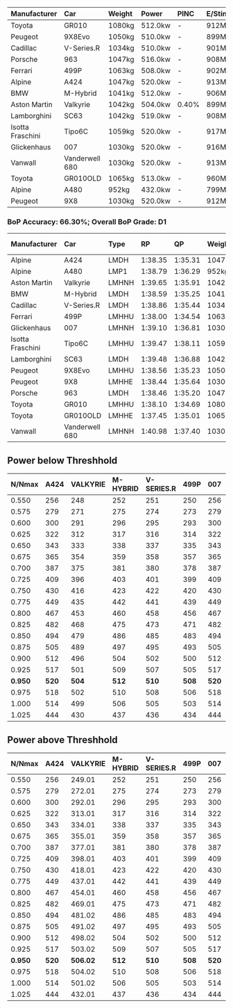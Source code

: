 | Manufacturer     | Car            | Weight | Power   | PINC    | E/Stint | FDS     |
|:-|:-|:-|:-|:-|:-|:-|
| Toyota           | GR010          | 1080kg | 512.0kw |    -    | 912MJ   | 190kph  |
| Peugeot          | 9X8Evo         | 1050kg | 510.0kw |    -    | 899MJ   | 190kph  |
| Cadillac         | V-Series.R     | 1034kg | 510.0kw |    -    | 901MJ   |    -    |
| Porsche          | 963            | 1047kg | 516.0kw |    -    | 908MJ   |    -    |
| Ferrari          | 499P           | 1063kg | 508.0kw |    -    | 902MJ   | 190kph  |
| Alpine           | A424           | 1047kg | 520.0kw |    -    | 913MJ   |    -    |
| BMW              | M-Hybrid       | 1041kg | 512.0kw |    -    | 906MJ   |    -    |
| Aston Martin     | Valkyrie       | 1042kg | 504.0kw | 0.40%   | 899MJ   |    -    |
| Lamborghini      | SC63           | 1042kg | 519.0kw |    -    | 908MJ   |    -    |
| Isotta Fraschini | Tipo6C         | 1059kg | 520.0kw |    -    | 917MJ   | 190kph  |
| Glickenhaus      | 007            | 1030kg | 520.0kw |    -    | 916MJ   |    -    |
| Vanwall          | Vanderwell 680 | 1030kg | 520.0kw |    -    | 913MJ   |    -    |
| Toyota           | GR010OLD       | 1065kg | 513.0kw |    -    | 960MJ   | 150kph  |
| Alpine           | A480           | 952kg  | 432.0kw |    -    | 799MJ   |    -    |
| Peugeot          | 9X8            | 1030kg | 520.0kw |    -    | 912MJ   | 150kph  |

### BoP Accuracy: 66.30%; Overall BoP Grade: D1
| Manufacturer     | Car            | Type  | RP      | QP      | Weight | Power¹  | Threshhold | PINC    | Power²   | E/Stint | AVG Vmax  | FDS     | RDLC | L/Stint | BOP-Grade | Model Accuracy | Model Points | Match%  | SimDiff |
|:-|:-|:-|:-|:-|:-|:-|:-|:-|:-|:-|:-|:-|:-|:-|:-|:-|:-|:-|:-|
| Alpine           | A424           | LMDH  | 1:38.35 | 1:35.31 | 1047kg | 520.0kw | 210.0kph   |    -    | 520.00kw |  913MJ  | 299.27kph |    -    | 1.03 | 29      | -C1       | 99.31%         | 2573         | 75.85%  | #       |
| Alpine           | A480           | LMP1  | 1:38.79 | 1:36.29 |  952kg | 432.0kw | 210.0kph   |    -    | 432.00kw |  799MJ  | 296.97kph |    -    | 0.98 | 27      | ~A1       | 94.60%         | 1683         | 100.00% | +0.33   |
| Aston Martin     | Valkyrie       | LMHNH | 1:39.65 | 1:35.91 | 1042kg | 504.0kw | 250.0kph   | 0.40%   | 506.00kw |  899MJ  | 297.31kph |    -    | 1.03 | 29      | +Ω1       | 100.00%        | 630          | 44.16%  | #       |
| BMW              | M-Hybrid       | LMDH  | 1:38.59 | 1:35.25 | 1041kg | 512.0kw | 210.0kph   |    -    | 512.00kw |  906MJ  | 300.07kph |    -    | 1.03 | 29      | -B1       | 99.41%         | 2544         | 88.71%  | #       |
| Cadillac         | V-Series.R     | LMDH  | 1:38.86 | 1:35.44 | 1034kg | 510.0kw | 210.0kph   |    -    | 510.00kw |  901MJ  | 301.54kph |    -    | 1.03 | 29      | ~A1       | 99.30%         | 4946         | 95.83%  | #       |
| Ferrari          | 499P           | LMHHU | 1:38.00 | 1:34.54 | 1063kg | 508.0kw | 210.0kph   |    -    | 508.00kw |  902MJ  | 299.46kph | 190kph  | 1.04 | 29      | -E1       | 100.00%        | 8223         | 55.61%  | #       |
| Glickenhaus      | 007            | LMHNH | 1:39.10 | 1:36.81 | 1030kg | 520.0kw | 210.0kph   |    -    | 520.00kw |  916MJ  | 306.09kph |    -    | 0.97 | 29      | +B1       | 93.86%         | 2169         | 87.20%  | +0.16   |
| Isotta Fraschini | Tipo6C         | LMHHU | 1:39.47 | 1:38.11 | 1059kg | 520.0kw | 210.0kph   |    -    | 520.00kw |  917MJ  | 301.12kph | 190kph  | 1.06 | 29      | +Ω1       | 97.73%         | 129          | 45.24%  | #       |
| Lamborghini      | SC63           | LMDH  | 1:39.48 | 1:36.88 | 1042kg | 519.0kw | 210.0kph   |    -    | 519.00kw |  908MJ  | 297.83kph |    -    | 1.06 | 29      | +D1       | 98.78%         | 813          | 68.31%  | #       |
| Peugeot          | 9X8Evo         | LMHHU | 1:38.56 | 1:35.23 | 1050kg | 510.0kw | 210.0kph   |    -    | 510.00kw |  899MJ  | 306.94kph | 190kph  | 1.01 | 29      | -B1       | 96.77%         | 2307         | 88.14%  | #       |
| Peugeot          | 9X8            | LMHHE | 1:38.44 | 1:35.64 | 1030kg | 520.0kw | 210.0kph   |    -    | 520.00kw |  912MJ  | 298.75kph | 150kph  | 1.05 | 29      | -B2       | 97.99%         | 5010         | 81.12%  | +0.40   |
| Porsche          | 963            | LMDH  | 1:38.46 | 1:35.20 | 1047kg | 516.0kw | 210.0kph   |    -    | 516.00kw |  908MJ  | 299.82kph |    -    | 1.02 | 29      | -B2       | 99.86%         | 11699        | 80.44%  | #       |
| Toyota           | GR010          | LMHHU | 1:38.10 | 1:34.69 | 1080kg | 512.0kw | 210.0kph   |    -    | 512.00kw |  912MJ  | 297.60kph | 190kph  | 1.03 | 29      | -D2       | 99.63%         | 6190         | 62.04%  | #       |
| Toyota           | GR010OLD       | LMHHE | 1:37.45 | 1:35.01 | 1065kg | 513.0kw | 210.0kph   |    -    | 513.00kw |  960MJ  | 303.30kph | 150kph  | 1.04 | 29      | -Ω1       | 93.47%         | 1031         | 27.88%  | +0.50   |
| Vanwall          | Vanderwell 680 | LMHNH | 1:40.98 | 1:37.40 | 1030kg | 520.0kw | 210.0kph   |    -    | 520.00kw |  913MJ  | 299.10kph |    -    | 1.02 | 29      | +Ω2       | 94.33%         | 632          | -5.98%  | -0.04   |

## Power below Threshhold
| N/Nmax    | A424    | VALKYRIE | M-HYBRID | V-SERIES.R | 499P    | 007     | TIPO6C  | SC63    | 9X8EVO  | 9X8     | 963     | GR010   | GR010OLD | VANDERWELL 680 | ​     | RPM      | A480       |
|:-|:-|:-|:-|:-|:-|:-|:-|:-|:-|:-|:-|:-|:-|:-|:-|:-|:-|
|  0.550    |  256    |  248     |  252     |  251       |  250    |  256    |  256    |  256    |  251    |  256    |  254    |  252    |  253     |  256           |  ​    |   --     |   -        |
|  0.575    |  279    |  271     |  275     |  274       |  273    |  279    |  279    |  279    |  274    |  279    |  277    |  275    |  276     |  279           |  ​    |   --     |   -        |
|  0.600    |  300    |  291     |  296     |  295       |  293    |  300    |  300    |  299    |  295    |  300    |  298    |  296    |  296     |  300           |  ​    |   --     |   -        |
|  0.625    |  322    |  312     |  317     |  316       |  314    |  322    |  322    |  321    |  316    |  322    |  319    |  317    |  317     |  322           |  ​    |   --     |   -        |
|  0.650    |  343    |  333     |  338     |  337       |  335    |  343    |  343    |  342    |  337    |  343    |  340    |  338    |  338     |  343           |  ​    |   --     |   -        |
|  0.675    |  365    |  354     |  359     |  358       |  357    |  365    |  365    |  364    |  358    |  365    |  362    |  359    |  360     |  365           |  ​    |   --     |   -        |
|  0.700    |  387    |  375     |  381     |  380       |  378    |  387    |  387    |  386    |  380    |  387    |  384    |  381    |  382     |  387           |  ​    |   --     |   -        |
|  0.725    |  409    |  396     |  403     |  401       |  399    |  409    |  409    |  408    |  401    |  409    |  406    |  403    |  403     |  409           |  ​    |   --     |   -        |
|  0.750    |  430    |  416     |  423     |  422       |  420    |  430    |  430    |  429    |  422    |  430    |  427    |  423    |  424     |  430           |  ​    |   --     |   -        |
|  0.775    |  449    |  435     |  442     |  441       |  439    |  449    |  449    |  448    |  441    |  449    |  446    |  442    |  443     |  449           |  ​    |  5000    |  -3386005  |
|  0.800    |  467    |  453     |  460     |  458       |  456    |  467    |  467    |  466    |  458    |  467    |  463    |  460    |  461     |  467           |  ​    |  5500    |  -3687783  |
|  0.825    |  482    |  468     |  475     |  473       |  471    |  482    |  482    |  481    |  473    |  482    |  478    |  475    |  476     |  482           |  ​    |  5999    |  -4004324  |
|  0.850    |  494    |  479     |  486     |  485       |  483    |  494    |  494    |  493    |  485    |  494    |  490    |  486    |  487     |  494           |  ​    |  6499    |  -4335628  |
|  0.875    |  505    |  489     |  497     |  495       |  493    |  505    |  505    |  504    |  495    |  505    |  501    |  497    |  498     |  505           |  ​    |  7000    |  -4681695  |
|  0.900    |  512    |  496     |  504     |  502       |  500    |  512    |  512    |  511    |  502    |  512    |  508    |  504    |  505     |  512           |  ​    |  7500    |  -5042525  |
|  0.925    |  517    |  501     |  509     |  507       |  505    |  517    |  517    |  516    |  507    |  517    |  513    |  509    |  510     |  517           |  ​    |  8000    |  429       |
| **0.950** | **520** | **504**  | **512**  | **510**    | **508** | **520** | **520** | **519** | **510** | **520** | **516** | **512** | **513**  | **520**        | **​** | **8499** | **432**    |
|  0.975    |  518    |  502     |  510     |  508       |  506    |  518    |  518    |  517    |  508    |  518    |  514    |  510    |  511     |  518           |  ​    |  9000    |  216       |
|  1.000    |  514    |  499     |  506     |  505       |  503    |  514    |  514    |  513    |  505    |  514    |  510    |  506    |  507     |  514           |  ​    |   --     |   -        |
|  1.025    |  444    |  430     |  437     |  436       |  434    |  444    |  444    |  443    |  436    |  444    |  441    |  437    |  438     |  444           |  ​    |   --     |   -        |

## Power above Threshhold
| N/Nmax    | A424    | VALKYRIE   | M-HYBRID | V-SERIES.R | 499P    | 007     | TIPO6C  | SC63    | 9X8EVO  | 9X8     | 963     | GR010   | GR010OLD | VANDERWELL 680 | ​     | RPM      | A480       |
|:-|:-|:-|:-|:-|:-|:-|:-|:-|:-|:-|:-|:-|:-|:-|:-|:-|:-|
|  0.550    |  256    |  249.01    |  252     |  251       |  250    |  256    |  256    |  256    |  251    |  256    |  254    |  252    |  253     |  256           |  ​    |   --     |   -        |
|  0.575    |  279    |  272.01    |  275     |  274       |  273    |  279    |  279    |  279    |  274    |  279    |  277    |  275    |  276     |  279           |  ​    |   --     |   -        |
|  0.600    |  300    |  292.01    |  296     |  295       |  293    |  300    |  300    |  299    |  295    |  300    |  298    |  296    |  296     |  300           |  ​    |   --     |   -        |
|  0.625    |  322    |  313.01    |  317     |  316       |  314    |  322    |  322    |  321    |  316    |  322    |  319    |  317    |  317     |  322           |  ​    |   --     |   -        |
|  0.650    |  343    |  334.01    |  338     |  337       |  335    |  343    |  343    |  342    |  337    |  343    |  340    |  338    |  338     |  343           |  ​    |   --     |   -        |
|  0.675    |  365    |  355.01    |  359     |  358       |  357    |  365    |  365    |  364    |  358    |  365    |  362    |  359    |  360     |  365           |  ​    |   --     |   -        |
|  0.700    |  387    |  377.01    |  381     |  380       |  378    |  387    |  387    |  386    |  380    |  387    |  384    |  381    |  382     |  387           |  ​    |   --     |   -        |
|  0.725    |  409    |  398.01    |  403     |  401       |  399    |  409    |  409    |  408    |  401    |  409    |  406    |  403    |  403     |  409           |  ​    |   --     |   -        |
|  0.750    |  430    |  418.01    |  423     |  422       |  420    |  430    |  430    |  429    |  422    |  430    |  427    |  423    |  424     |  430           |  ​    |   --     |   -        |
|  0.775    |  449    |  437.01    |  442     |  441       |  439    |  449    |  449    |  448    |  441    |  449    |  446    |  442    |  443     |  449           |  ​    |  5000    |  -3386005  |
|  0.800    |  467    |  454.01    |  460     |  458       |  456    |  467    |  467    |  466    |  458    |  467    |  463    |  460    |  461     |  467           |  ​    |  5500    |  -3687783  |
|  0.825    |  482    |  469.01    |  475     |  473       |  471    |  482    |  482    |  481    |  473    |  482    |  478    |  475    |  476     |  482           |  ​    |  5999    |  -4004324  |
|  0.850    |  494    |  481.02    |  486     |  485       |  483    |  494    |  494    |  493    |  485    |  494    |  490    |  486    |  487     |  494           |  ​    |  6499    |  -4335628  |
|  0.875    |  505    |  491.02    |  497     |  495       |  493    |  505    |  505    |  504    |  495    |  505    |  501    |  497    |  498     |  505           |  ​    |  7000    |  -4681695  |
|  0.900    |  512    |  498.02    |  504     |  502       |  500    |  512    |  512    |  511    |  502    |  512    |  508    |  504    |  505     |  512           |  ​    |  7500    |  -5042525  |
|  0.925    |  517    |  503.02    |  509     |  507       |  505    |  517    |  517    |  516    |  507    |  517    |  513    |  509    |  510     |  517           |  ​    |  8000    |  429       |
| **0.950** | **520** | **506.02** | **512**  | **510**    | **508** | **520** | **520** | **519** | **510** | **520** | **516** | **512** | **513**  | **520**        | **​** | **8499** | **432**    |
|  0.975    |  518    |  504.02    |  510     |  508       |  506    |  518    |  518    |  517    |  508    |  518    |  514    |  510    |  511     |  518           |  ​    |  9000    |  216       |
|  1.000    |  514    |  501.02    |  506     |  505       |  503    |  514    |  514    |  513    |  505    |  514    |  510    |  506    |  507     |  514           |  ​    |   --     |   -        |
|  1.025    |  444    |  432.01    |  437     |  436       |  434    |  444    |  444    |  443    |  436    |  444    |  441    |  437    |  438     |  444           |  ​    |   --     |   -        |
